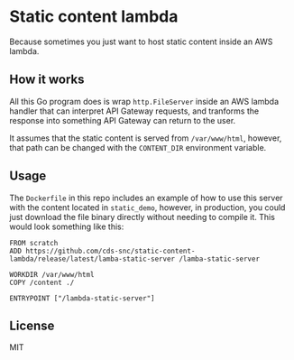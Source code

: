 # Static content lambda

Because sometimes you just want to host static content inside an AWS lambda. 

## How it works

All this Go program does is wrap `http.FileServer` inside an AWS lambda handler that can interpret API Gateway requests, and tranforms the response into something API Gateway can return to the user.

It assumes that the static content is served from `/var/www/html`, however, that path can be changed with the `CONTENT_DIR` environment variable.

## Usage

The `Dockerfile` in this repo includes an example of how to use this server with the content located in `static_demo`, however, in production, you could just download the file binary directly without needing to compile it. This would look something like this:

```
FROM scratch
ADD https://github.com/cds-snc/static-content-lambda/release/latest/lamba-static-server /lamba-static-server

WORKDIR /var/www/html
COPY /content ./

ENTRYPOINT ["/lambda-static-server"]
```

## License
MIT